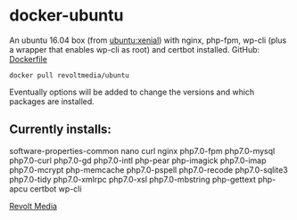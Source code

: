 # docker-ubuntu
An ubuntu 16.04 box (from [ubuntu:xenial](https://hub.docker.com/_/ubuntu/)) with nginx, php-fpm, wp-cli (plus a wrapper that enables wp-cli as root) and certbot installed.
GitHub: [Dockerfile](https://github.com/revoltmedia/docker-ubuntu/blob/master/Dockerfile)

`docker pull revoltmedia/ubuntu`

Eventually options will be added to change the versions and which packages are installed.

## Currently installs:
software-properties-common
nano curl nginx php7.0-fpm php7.0-mysql php7.0-curl php7.0-gd php7.0-intl php-pear php-imagick php7.0-imap php7.0-mcrypt php-memcache  php7.0-pspell php7.0-recode php7.0-sqlite3 php7.0-tidy php7.0-xmlrpc php7.0-xsl php7.0-mbstring php-gettext php-apcu certbot wp-cli

[Revolt Media](https://www.revoltmedia.com)
